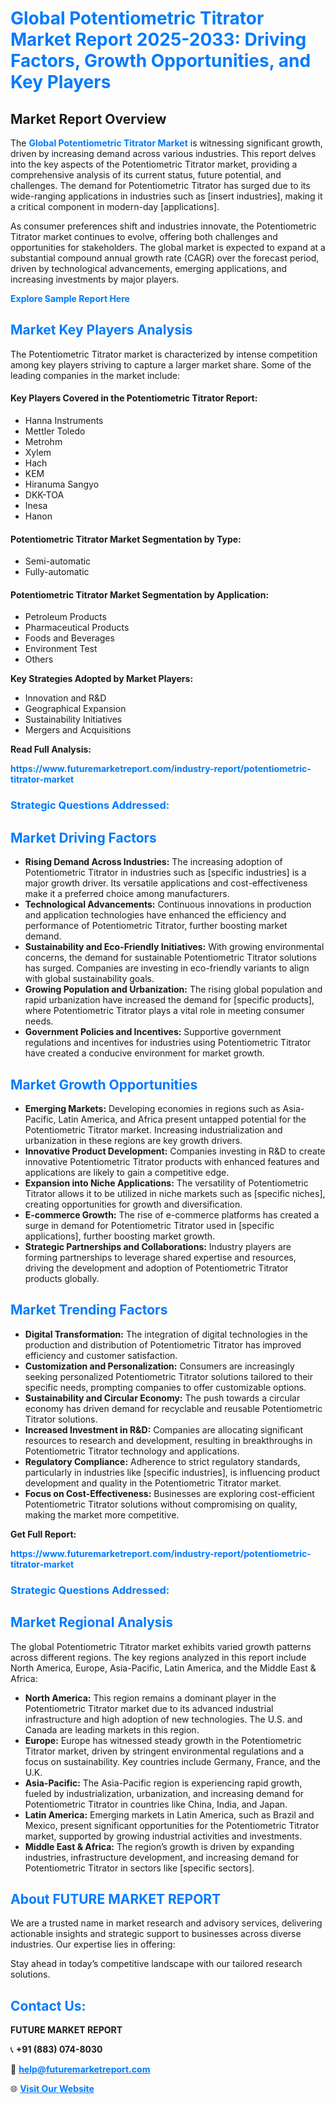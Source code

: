 <h1 style="color: #007BFF;">Global Potentiometric Titrator Market Report 2025-2033: Driving Factors, Growth Opportunities, and Key Players</h1>

<section id="overview">
<h2>Market Report Overview</h2>
<p>The <a href="https://www.futuremarketreport.com/industry-report/potentiometric-titrator-market" style="color: #007BFF; text-decoration: none;"><strong>Global Potentiometric Titrator Market</strong></a> is witnessing significant growth, driven by increasing demand across various industries. This report delves into the key aspects of the Potentiometric Titrator market, providing a comprehensive analysis of its current status, future potential, and challenges. The demand for Potentiometric Titrator has surged due to its wide-ranging applications in industries such as [insert industries], making it a critical component in modern-day [applications].</p>
<p>As consumer preferences shift and industries innovate, the Potentiometric Titrator market continues to evolve, offering both challenges and opportunities for stakeholders. The global market is expected to expand at a substantial compound annual growth rate (CAGR) over the forecast period, driven by technological advancements, emerging applications, and increasing investments by major players.</p>
</section>

<section id="overview">
<p><a href="https://www.futuremarketreport.com/request-sample/reportId=60376" style="color: #007BFF; text-decoration: none;"><strong>Explore Sample Report Here</strong></a></p>
</section>

<section id="key-players">
<h2 style="color: #007BFF;">Market Key Players Analysis</h2>
<p>The Potentiometric Titrator market is characterized by intense competition among key players striving to capture a larger market share. Some of the leading companies in the market include:</p>
<h4>Key Players Covered in the Potentiometric Titrator Report:</h4>
<ul><li>Hanna Instruments</li><li>Mettler Toledo</li><li>Metrohm</li><li>Xylem</li><li>Hach</li><li>KEM</li><li>Hiranuma Sangyo</li><li>DKK-TOA</li><li>Inesa</li><li>Hanon</li></ul>
<h4>Potentiometric Titrator Market Segmentation by Type:</h4>
<ul><li>Semi-automatic</li><li>Fully-automatic</li></ul>

<h4>Potentiometric Titrator Market Segmentation by Application:</h4>
<ul><li>Petroleum Products</li><li>Pharmaceutical Products</li><li>Foods and Beverages</li><li>Environment Test</li><li>Others</li></ul>
<p><strong>Key Strategies Adopted by Market Players:</strong></p>
<ul>
<li>Innovation and R&D</li>
<li>Geographical Expansion</li>
<li>Sustainability Initiatives</li>
<li>Mergers and Acquisitions</li>
</ul>
</section>

<section>
<p><strong>Read Full Analysis: </strong></p><a href="https://www.futuremarketreport.com/industry-report/potentiometric-titrator-market" style="color: #007BFF; text-decoration: none;"><strong>https://www.futuremarketreport.com/industry-report/potentiometric-titrator-market</strong></a>
<h3 style="color: #007BFF;">Strategic Questions Addressed:</h3>
</section>

<section id="driving-factors">
<h2 style="color: #007BFF;">Market Driving Factors</h2>
<ul>
<li><strong>Rising Demand Across Industries:</strong> The increasing adoption of Potentiometric Titrator in industries such as [specific industries] is a major growth driver. Its versatile applications and cost-effectiveness make it a preferred choice among manufacturers.</li>
<li><strong>Technological Advancements:</strong> Continuous innovations in production and application technologies have enhanced the efficiency and performance of Potentiometric Titrator, further boosting market demand.</li>
<li><strong>Sustainability and Eco-Friendly Initiatives:</strong> With growing environmental concerns, the demand for sustainable Potentiometric Titrator solutions has surged. Companies are investing in eco-friendly variants to align with global sustainability goals.</li>
<li><strong>Growing Population and Urbanization:</strong> The rising global population and rapid urbanization have increased the demand for [specific products], where Potentiometric Titrator plays a vital role in meeting consumer needs.</li>
<li><strong>Government Policies and Incentives:</strong> Supportive government regulations and incentives for industries using Potentiometric Titrator have created a conducive environment for market growth.</li>
</ul>
</section>

<section id="growth-opportunities">
<h2 style="color: #007BFF;">Market Growth Opportunities</h2>
<ul>
<li><strong>Emerging Markets:</strong> Developing economies in regions such as Asia-Pacific, Latin America, and Africa present untapped potential for the Potentiometric Titrator market. Increasing industrialization and urbanization in these regions are key growth drivers.</li>
<li><strong>Innovative Product Development:</strong> Companies investing in R&D to create innovative Potentiometric Titrator products with enhanced features and applications are likely to gain a competitive edge.</li>
<li><strong>Expansion into Niche Applications:</strong> The versatility of Potentiometric Titrator allows it to be utilized in niche markets such as [specific niches], creating opportunities for growth and diversification.</li>
<li><strong>E-commerce Growth:</strong> The rise of e-commerce platforms has created a surge in demand for Potentiometric Titrator used in [specific applications], further boosting market growth.</li>
<li><strong>Strategic Partnerships and Collaborations:</strong> Industry players are forming partnerships to leverage shared expertise and resources, driving the development and adoption of Potentiometric Titrator products globally.</li>
</ul>
</section>

<section id="trending-factors">
<h2 style="color: #007BFF;">Market Trending Factors</h2>
<ul>
<li><strong>Digital Transformation:</strong> The integration of digital technologies in the production and distribution of Potentiometric Titrator has improved efficiency and customer satisfaction.</li>
<li><strong>Customization and Personalization:</strong> Consumers are increasingly seeking personalized Potentiometric Titrator solutions tailored to their specific needs, prompting companies to offer customizable options.</li>
<li><strong>Sustainability and Circular Economy:</strong> The push towards a circular economy has driven demand for recyclable and reusable Potentiometric Titrator solutions.</li>
<li><strong>Increased Investment in R&D:</strong> Companies are allocating significant resources to research and development, resulting in breakthroughs in Potentiometric Titrator technology and applications.</li>
<li><strong>Regulatory Compliance:</strong> Adherence to strict regulatory standards, particularly in industries like [specific industries], is influencing product development and quality in the Potentiometric Titrator market.</li>
<li><strong>Focus on Cost-Effectiveness:</strong> Businesses are exploring cost-efficient Potentiometric Titrator solutions without compromising on quality, making the market more competitive.</li>
</ul>
</section>

<section>
<p><strong>Get Full Report: </strong></p><a href="https://www.futuremarketreport.com/industry-report/potentiometric-titrator-market" style="color: #007BFF; text-decoration: none;"><strong>https://www.futuremarketreport.com/industry-report/potentiometric-titrator-market</strong></a>
<h3 style="color: #007BFF;">Strategic Questions Addressed:</h3>
</section>


<section id="regional-analysis">
<h2 style="color: #007BFF;">Market Regional Analysis</h2>
<p>The global Potentiometric Titrator market exhibits varied growth patterns across different regions. The key regions analyzed in this report include North America, Europe, Asia-Pacific, Latin America, and the Middle East & Africa:</p>
<ul>
<li><strong>North America:</strong> This region remains a dominant player in the Potentiometric Titrator market due to its advanced industrial infrastructure and high adoption of new technologies. The U.S. and Canada are leading markets in this region.</li>
<li><strong>Europe:</strong> Europe has witnessed steady growth in the Potentiometric Titrator market, driven by stringent environmental regulations and a focus on sustainability. Key countries include Germany, France, and the U.K.</li>
<li><strong>Asia-Pacific:</strong> The Asia-Pacific region is experiencing rapid growth, fueled by industrialization, urbanization, and increasing demand for Potentiometric Titrator in countries like China, India, and Japan.</li>
<li><strong>Latin America:</strong> Emerging markets in Latin America, such as Brazil and Mexico, present significant opportunities for the Potentiometric Titrator market, supported by growing industrial activities and investments.</li>
<li><strong>Middle East & Africa:</strong> The region’s growth is driven by expanding industries, infrastructure development, and increasing demand for Potentiometric Titrator in sectors like [specific sectors].</li>
</ul>
</section>

<footer>
<h2 style="color: #007BFF;">About FUTURE MARKET REPORT</h2>
<p>We are a trusted name in market research and advisory services, delivering actionable insights and strategic support to businesses across diverse industries. Our expertise lies in offering:</p>

<p>Stay ahead in today’s competitive landscape with our tailored research solutions.</p>

<h2 style="color: #007BFF;">Contact Us:</h2>
<p><strong>FUTURE MARKET REPORT</strong></p>
<p>📞 <strong>+91 (883) 074-8030</strong></p>
<p>📧 <strong><a href="mailto:help@futuremarketreport.com" style="color: #007BFF;">help@futuremarketreport.com</a></strong></p>
<p>🌐 <strong><a href="https://www.futuremarketreport.com/" style="color: #007BFF;">Visit Our Website</a></strong></p>
</footer>